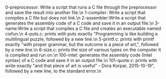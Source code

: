 0-preprocessor: Write a script that runs a C file through the preprocessor and save the result into another file.\n
1-compiler: Write a script that compiles a C file but does not link.\n
2-assembler:Write a script that generates the assembly code of a C code and save it in an output file.\n
3-name:Write a script that compiles a C file and creates an executable named cisfun.\n
4-puts.c: prints with puts exactly "Programming is like building a multilingual puzzle, followed by a new line.\n
5-printf.c: prints with printf exactly "with proper grammar, but the outcome is a piece of art,", followed by a new line.\n
6-size.c: prints the size of various types on the computer it is compiled and run on.\n
100-intel: generates the assembly code (Intel syntax) of a C code and save it in an output file.\n
101-quote.c: prints with write exactly "and that piece of art is useful" - Dora Korpar, 2015-10-19", followed by a new line, to the standard error.\n
